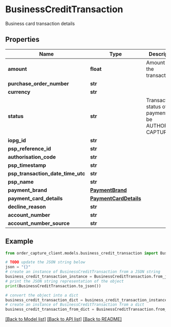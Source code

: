 # BusinessCreditTransaction

Business card transaction details

## Properties

Name | Type | Description | Notes
------------ | ------------- | ------------- | -------------
**amount** | **float** | Amount for the transaction | [optional] 
**purchase_order_number** | **str** |  | [optional] 
**currency** | **str** |  | [optional] 
**status** | **str** |  Transaction status of the payment , can be AUTHORIZED, CAPTURED  | [optional] 
**iopg_id** | **str** |  | [optional] 
**psp_reference_id** | **str** |  | [optional] 
**authorisation_code** | **str** |  | [optional] 
**psp_timestamp** | **str** |  | [optional] 
**psp_transaction_date_time_utc** | **str** |  | [optional] 
**psp_name** | **str** |  | [optional] 
**payment_brand** | [**PaymentBrand**](PaymentBrand.md) |  | [optional] 
**payment_card_details** | [**PaymentCardDetails**](PaymentCardDetails.md) |  | [optional] 
**decline_reason** | **str** |  | [optional] 
**account_number** | **str** |  | [optional] 
**account_number_source** | **str** |  | [optional] 

## Example

```python
from order_capture_client.models.business_credit_transaction import BusinessCreditTransaction

# TODO update the JSON string below
json = "{}"
# create an instance of BusinessCreditTransaction from a JSON string
business_credit_transaction_instance = BusinessCreditTransaction.from_json(json)
# print the JSON string representation of the object
print(BusinessCreditTransaction.to_json())

# convert the object into a dict
business_credit_transaction_dict = business_credit_transaction_instance.to_dict()
# create an instance of BusinessCreditTransaction from a dict
business_credit_transaction_from_dict = BusinessCreditTransaction.from_dict(business_credit_transaction_dict)
```
[[Back to Model list]](../README.md#documentation-for-models) [[Back to API list]](../README.md#documentation-for-api-endpoints) [[Back to README]](../README.md)


